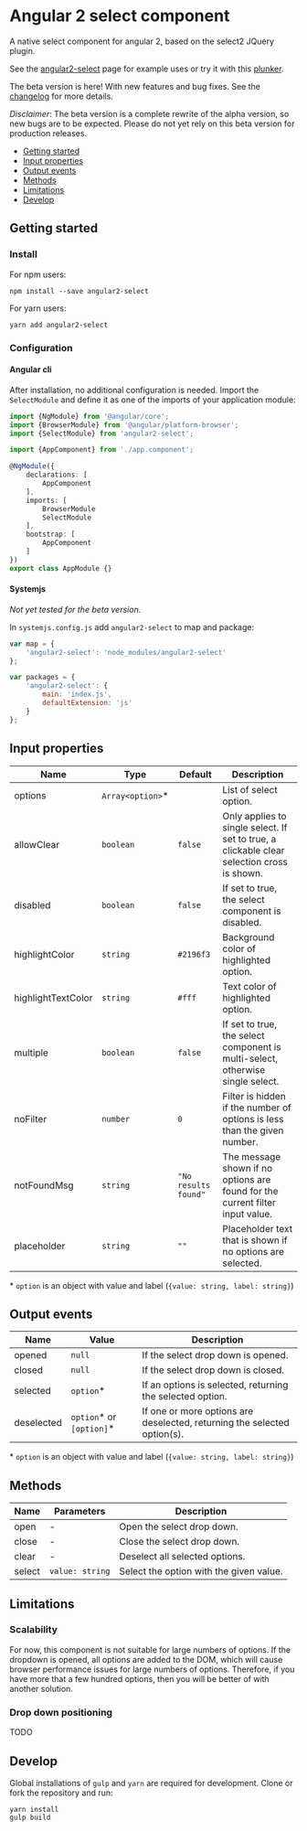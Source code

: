 # Angular 2 select component

A native select component for angular 2, based on the select2 JQuery plugin.

See the [angular2-select] page for example uses or try it with this [plunker].

The beta version is here! With new features and bug fixes. See the [changelog]
for more details.

*Disclaimer*: The beta version is a complete rewrite of the alpha version, so
new bugs are to be expected. Please do not yet rely on this beta version for
production releases.

- [Getting started](#getting-started)
- [Input properties](#input-properties)
- [Output events](#output-events)
- [Methods](#methods)
- [Limitations](#limitations)
- [Develop](#develop)

## Getting started

### Install

For npm users:
```
npm install --save angular2-select
```

For yarn users:
```
yarn add angular2-select
```

### Configuration

#### Angular cli

After installation, no additional configuration is needed. Import the
`SelectModule` and define it as one of the imports of your application module:

```typescript
import {NgModule} from '@angular/core';
import {BrowserModule} from '@angular/platform-browser';
import {SelectModule} from 'angular2-select';

import {AppComponent} from './app.component';

@NgModule({
    declarations: [
        AppComponent
    ],
    imports: [
        BrowserModule
        SelectModule
    ],
    bootstrap: [
        AppComponent
    ]
})
export class AppModule {}
```

#### Systemjs

*Not yet tested for the beta version.*

In `systemjs.config.js` add `angular2-select` to map and package:

```javascript
var map = {
	'angular2-select': 'node_modules/angular2-select'
};

var packages = {
	'angular2-select': {
		main: 'index.js',
		defaultExtension: 'js'
	}
};
```

## Input properties

| Name          | Type      | Default               | Description      |
| ------------- | --------- | --------------------- | ---------------- |
| options       | `Array<option>`\*|                | List of select option. |
| allowClear    | `boolean`   | `false`             | Only applies to single select. If set to true, a clickable clear selection cross is shown. |
| disabled      | `boolean`   | `false`             | If set to true, the select component is disabled. |
| highlightColor| `string`    | `#2196f3`           | Background color of highlighted option. |
| highlightTextColor | `string` | `#fff`            | Text color of highlighted option. |
| multiple      | `boolean`   | `false`             | If set to true, the select component is multi-select, otherwise single select. |
| noFilter      | `number`    | `0`                 | Filter is hidden if the number of options is less than the given number. |
| notFoundMsg   | `string`    | `"No results found"`| The message shown if no options are found for the current filter input value. |
| placeholder   | `string`    | `""`                | Placeholder text that is shown if no options are selected.

\* `option` is an object with value and label (`{value: string, label: string}`)

## Output events

| Name          | Value                 | Description   |
| ------------- | --------------------- | ------------- | 
| opened        | `null`                  | If the select drop down is opened. |
| closed        | `null`                  | If the select drop down is closed. |
| selected      | `option`\*              | If an options is selected, returning the selected option. |
| deselected    | `option`\* or `[option]`\*| If one or more options are deselected, returning the selected option(s). |

\* `option` is an object with value and label (`{value: string, label: string}`)

## Methods

| Name          | Parameters            | Description   |
| ------------- | --------------------- | ------------- |
| open          | -                     | Open the select drop down.               |
| close         | -                     | Close the select drop down.              |
| clear         | -                     | Deselect all selected options.           |
| select        | `value: string`       | Select the option with the given value.  |

## Limitations

### Scalability

For now, this component is not suitable for large numbers of options. If the
dropdown is opened, all options are added to the DOM, which will cause browser
performance issues for large numbers of options. Therefore, if you have more
that a few hundred options, then you will be better of with another solution. 

### Drop down positioning

TODO

## Develop

Global installations of `gulp` and `yarn` are required for development. Clone
or fork the repository and run:

```
yarn install
gulp build
```

[angular2-select]: https://basvandenberg.github.io/angular2-select
[plunker]: https://plnkr.co/edit/JcG8uO9nIfSGMEKdLf0Y?p=preview
[changelog]: https://github.com/basvandenberg/angular2-select/releases

